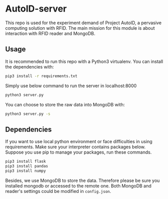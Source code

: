 # AutoID-server
This repo is used for the experiment demand of Project AutoID, a pervasive computing solution with RFID. The main mission for this module is about interaction with RFID reader and MongoDB.

## Usage
It is recommended to run this repo with a Python3 virtualenv. You can install the dependencies with:
```bash
pip3 install -r requirements.txt
```
Simply use below command to run the server in localhost:8000
```bash
python3 server.py
```

You can choose to store the raw data into MongoDB with:
```bash
python3 server.py -s
```

## Dependencies
If you want to use local python environment or face difficulties in using requirements. Make sure your interpreter contains packages below.
Suppose you use pip to manage your packages, run these commands.
```bash
pip3 install flask
pip3 install pandas
pip3 install numpy
```
Besides, we use MongoDB to store the data. Therefore please be sure you installed mongodb or accessed to the remote one.
Both MongoDB and reader's settings could be modified in `config.json`.